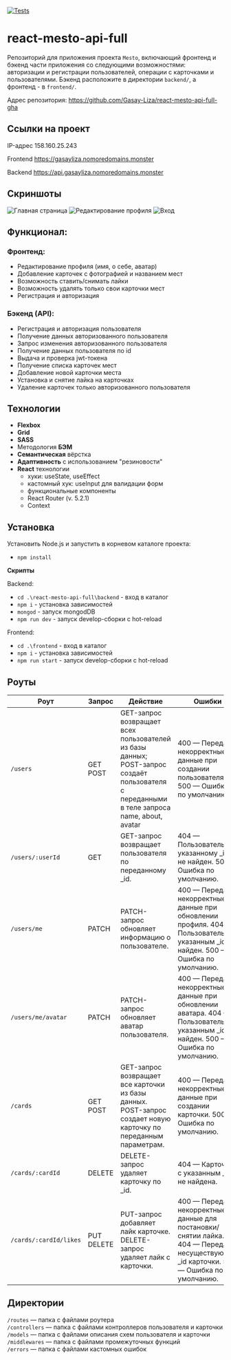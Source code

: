 [![Tests](https://github.com/yandex-praktikum/react-mesto-api-full-gha/actions/workflows/tests.yml/badge.svg)](https://github.com/yandex-praktikum/react-mesto-api-full-gha/actions/workflows/tests.yml)
# react-mesto-api-full
Репозиторий для приложения проекта `Mesto`, включающий фронтенд и бэкенд части приложения со следующими возможностями: авторизации и регистрации пользователей, операции с карточками и пользователями. Бэкенд расположите в директории `backend/`, а фронтенд - в `frontend/`. 

Адрес репозитория: https://github.com/Gasay-Liza/react-mesto-api-full-gha

## Ссылки на проект

IP-адрес 158.160.25.243

Frontend https://gasayliza.nomoredomains.monster

Backend https://api.gasayliza.nomoredomains.monster

## Скриншоты
![Главная страница](image.png)
![Редактирование профиля](image-2.png)
![Вход](image-1.png)


## Функционал:
### Фронтенд:
* Редактирование профиля (имя, о себе, аватар)
* Добавление карточек с фотографией и названием мест
* Возможность ставить/снимать лайки
* Возможность удалять только свои карточки мест
* Регистрация и авторизация
### Бэкенд (API):
* Регистрация и авторизация пользователя
* Получение данных авторизованного пользователя
* Запрос изменения авторизованного пользователя
* Получение данных пользователя по id
* Выдача и проверка jwt-токена
* Получение списка карточек мест
* Добавление новой карточки места
* Установка и снятие лайка на карточках
* Удаление карточек только авторизованного пользователя

## Технологии

* __Flexbox__
* __Grid__
* __SASS__
* Методология __БЭМ__
* __Семантическая__ вёрстка
* __Адаптивность__ с использованием "резиновости"
* __React__ технологии
  * хуки: useState, useEffect
  * кастомный хук: useInput для валидации форм
  * функциональные компоненты
  * React Router (v. 5.2.1)
  * Context


## Установка

Установить Node.js и запустить в корневом каталоге проекта:

*  `npm install`


**Скрипты**

Backend:
* `cd .\react-mesto-api-full\backend` - вход в каталог
* `npm i` - установка зависимостей
* `mongod` - запуск mongodDB
* `npm run dev` - запуск develop-сборки с hot-reload

Frontend:
* `cd .\frontend` - вход в каталог
* `npm i` - установка зависимостей
* `npm run start` - запуск develop-сборки с hot-reload


## Роуты

| Роут | Запрос | Действие | Ошибки |
| --- | --- | --- | --- |
| `/users` | GET POST | GET-запрос возвращает всех пользователей из базы данных; POST-запрос создаёт пользователя с переданными в теле запроса name, about, avatar | 400 — Переданы некорректные данные при создании пользователя. 500 — Ошибка по умолчанию. |
| `/users/:userId` | GET | GET-запрос возвращает пользователя по переданному _id. | 404 — Пользователь по указанному _id не найден. 500 — Ошибка по умолчанию. |
| `/users/me` | PATCH | PATCH-запрос обновляет информацию о пользователе. | 400 — Переданы некорректные данные при обновлении профиля. 404 — Пользователь с указанным _id не найден. 500 — Ошибка по умолчанию. |
| `/users/me/avatar` | PATCH | PATCH-запрос обновляет аватар пользователя. | 400 — Переданы некорректные данные при обновлении аватара. 404 — Пользователь с указанным _id не найден. 500 — Ошибка по умолчанию. |
| `/cards` | GET POST | GET-запрос возвращает все карточки из базы данных. POST-запрос создает новую карточку по переданным параметрам. | 400 — Переданы некорректные данные при создании карточки. 500 — Ошибка по умолчанию. |
| `/cards/:cardId` | DELETE | DELETE-запрос удаляет карточку по _id. | 404 — Карточка с указанным _id не найдена. |
| `/cards/:cardId/likes` | PUT DELETE | PUT-запрос добавляет лайк карточке. DELETE-запрос удаляет лайк с карточки. | 400 — Переданы некорректные данные для постановки/снятии лайка. 404 — Передан несуществующий _id карточки. 500 — Ошибка по умолчанию. |



## Директории

`/routes` — папка с файлами роутера  
`/controllers` — папка с файлами контроллеров пользователя и карточки   
`/models` — папка с файлами описания схем пользователя и карточки  
`/middlewares` — папка с файлами промежуточных функций  
`/errors` — папка с файлами кастомных ошибок
